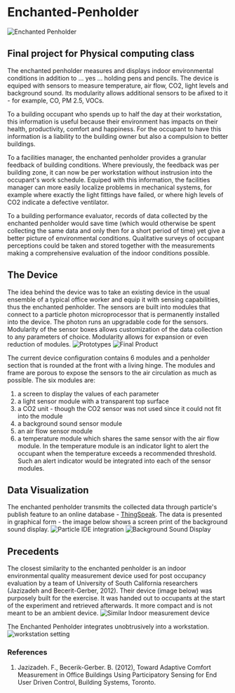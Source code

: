 # Enchanted-Penholder
![Enchanted Penholder](https://github.com/jkatungy/Enchanted-Penholder/blob/master/EnchantedPenholderOn.JPG?raw=true)
## Final project for Physical computing class
The enchanted penholder measures and displays indoor environmental conditions in addition to ... yes ... holding pens and pencils. The device is equiped with sensors to measure temperature, air flow, CO2, light levels and background sound. Its modularity allows additional sensors to be afixed to it - for example, CO, PM 2.5, VOCs. 

To a building occupant who spends up to half the day at their workstation, this information is useful because their environment has impacts on their health, productivity, comfort and happiness. For the occupant to have this information is a liability to the building owner but also a compulsion to better buildings.

To a facilities manager, the enchanted penholder provides a granular feedback of building conditions. Where previously, the feedback was per building zone, it can now be per workstation without instrusion into the occupant's work schedule. Equiped with this information, the facilities manager can more easily localize problems in mechanical systems, for example where exactly the light fittings have failed, or where high levels of CO2 indicate a defective ventilator.

To a building performance evaluator, records of data collected by the enchanted penholder would save time (which would otherwise be spent collecting the same data and only then for a short period of time) yet give a better picture of environmental conditions. Qualitative surveys of occupant perceptions could be taken and stored together with the measurements making a comprehensive evaluation of the indoor conditions possible.

## The Device
The idea behind the device was to take an existing device in the usual ensemble of a typical office worker and equip it with sensing capabilities, thus the enchanted penholder. The sensors are built into modules that connect to a particle photon microprocessor that is permanently installed into the device. The photon runs an upgradable code for the sensors. Modularity of the sensor boxes allows customization of the data collection to any parameters of choice. Modularity allows for expansion or even reduction of modules.
![Prototypes](https://github.com/jkatungy/Enchanted-Penholder/blob/master/Prototypes.JPG?raw=true)
![Final Product](https://github.com/jkatungy/Enchanted-Penholder/blob/master/EnchantedPenholder.JPG?raw=true)

The current device configuration contains 6 modules and a penholder section that is rounded at the front with a living hinge. The modules and frame are porous to expose the sensors to the air circulation as much as possible. The six modules are:
1. a screen to display the values of each parameter
2. a light sensor module with a transparent top surface
3. a CO2 unit - though the CO2 sensor was not used since it could not fit into the module
4. a background sound sensor module
5. an air flow sensor module
6. a temperature module which shares the same sensor with the air flow module. In the temperature module is an indicator light to alert the occupant when the temperature exceeds a recommended threshold. Such an alert indicator would be integrated into each of the sensor modules.

## Data Visualization
The enchanted penholder transmits the collected data through particle's publish feature to an online database - [ThingSpeak](https://thingspeak.com/). The data is presented in graphical form - the image below shows a screen print of the background sound display.
![Particle IDE integration](https://github.com/jkatungy/Enchanted-Penholder/blob/master/particle_io_console.JPG?raw=true)
![Background Sound Display](https://github.com/jkatungy/Enchanted-Penholder/blob/master/SoundChart.JPG?raw=true)

## Precedents
The closest similarity to the enchanted penholder is an indoor environmental quality measurement device used for post occupancy evaluation by a team of University of South California researchers (Jazizadeh and Becerit-Gerber, 2012). Their device (image below) was purposely built for the exercise. It was handed out to occupants at the start of the experiment and retrieved afterwards. It more compact and is not meant to be an ambient device.
![Similar Indoor measurement device](https://github.com/jkatungy/Enchanted-Penholder/blob/master/Precedent.JPG?raw=true)

The Enchanted Penholder integrates unobtrusively into a workstation.
![workstation setting](https://github.com/jkatungy/Enchanted-Penholder/blob/master/EnchantedPenholder_Workstation.JPG?raw=true)


### References
1. Jazizadeh. F., Becerik-Gerber. B. (2012), Toward Adaptive Comfort Measurement in Office Buildings Using Participatory Sensing for End User Driven Control, Building Systems, Toronto.
